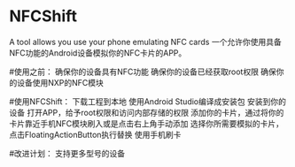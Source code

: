 # NFCShift
A tool allows you use your phone emulating NFC cards
一个允许你使用具备NFC功能的Android设备模拟你的NFC卡片的APP。

#使用之前：
确保你的设备具有NFC功能
确保你的设备已经获取root权限
确保你的设备使用NXP的NFC模块

#使用NFCShift：
下载工程到本地
使用Android Studio编译成安装包
安装到你的设备
打开APP，给予root权限和访问内部存储的权限
添加你的卡片，通过将你的卡片靠近手机NFC模块刷入或是点击右上角手动添加
选择你所需要模拟的卡片，点击FloatingActionButton执行替换
使用手机刷卡

#改进计划：
支持更多型号的设备